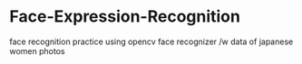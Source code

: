 # Face-Expression-Recognition
face recognition practice using opencv face recognizer /w data of japanese women photos
